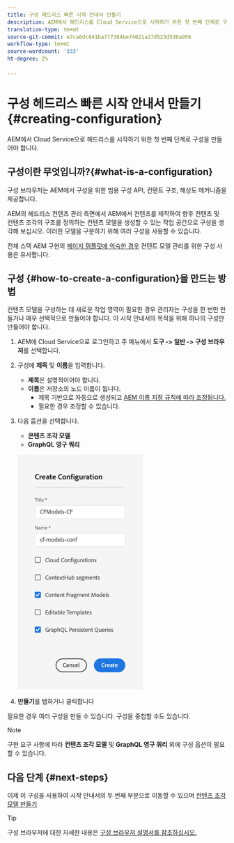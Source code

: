 ```yaml
---
title: 구성 헤드리스 빠른 시작 안내서 만들기
description: AEM에서 헤드리스를 Cloud Service으로 시작하기 위한 첫 번째 단계로 구성을 만듭니다.
translation-type: tm+mt
source-git-commit: e7ca6dc841ba777384be74021a27d523d530a956
workflow-type: tm+mt
source-wordcount: '333'
ht-degree: 2%

---
```



# 구성 헤드리스 빠른 시작 안내서 만들기 {#creating-configuration}

AEM에서 Cloud Service으로 헤드리스를 시작하기 위한 첫 번째 단계로 구성을 만들어야 합니다.

## 구성이란 무엇입니까?{#what-is-a-configuration}

구성 브라우저는 AEM에서 구성을 위한 범용 구성 API, 컨텐트 구조, 해상도 메커니즘을 제공합니다.

AEM의 헤드리스 컨텐츠 관리 측면에서 AEM에서 컨텐츠를 제작하여 향후 컨텐츠 및 컨텐츠 조각의 구조를 정의하는 컨텐츠 모델을 생성할 수 있는 작업 공간으로 구성을 생각해 보십시오. 이러한 모델을 구분하기 위해 여러 구성을 사용할 수 있습니다.

전체 스택 AEM 구현의 [페이지 템플릿에 익숙한 경우](/help/sites-cloud/authoring/features/templates.md) 컨텐트 모델 관리를 위한 구성 사용은 유사합니다.

## 구성 {#how-to-create-a-configuration}을 만드는 방법

컨텐츠 모델을 구성하는 데 새로운 작업 영역이 필요한 경우 관리자는 구성을 한 번만 만들거나 매우 선택적으로 만들어야 합니다. 이 시작 안내서의 목적을 위해 하나의 구성만 만들어야 합니다.

1. AEM에 Cloud Service으로 로그인하고 주 메뉴에서 **도구 -> 일반 -> 구성 브라우저**&#x200B;를 선택합니다.
1. 구성에 **제목** 및 **이름**&#x200B;을 입력합니다.
   * **제목**&#x200B;은 설명적이어야 합니다.
   * **이름**&#x200B;은 저장소의 노드 이름이 됩니다.
      * 제목 기반으로 자동으로 생성되고 [AEM 이름 지정 규칙에 따라 조정됩니다.](/help/implementing/developing/introduction/naming-conventions.md)
      * 필요한 경우 조정할 수 있습니다.
1. 다음 옵션을 선택합니다.
   * **콘텐츠 조각 모델**
   * **GraphQL 영구 쿼리**

   ![구성 만들기](../assets/create-configuration.png)

1. **만들기**&#x200B;를 탭하거나 클릭합니다

필요한 경우 여러 구성을 만들 수 있습니다. 구성을 중첩할 수도 있습니다.

>[!NOTE]
>
>구현 요구 사항에 따라 **컨텐츠 조각 모델** 및 **GraphQL 영구 쿼리** 외에 구성 옵션이 필요할 수 있습니다.

## 다음 단계 {#next-steps}

이제 이 구성을 사용하여 시작 안내서의 두 번째 부분으로 이동할 수 있으며 [컨텐츠 조각 모델 만들기](create-content-model.md)

>[!TIP]
>
>구성 브라우저에 대한 자세한 내용은 [구성 브라우저 설명서를 참조하십시오.](/help/implementing/developing/introduction/configurations.md)
